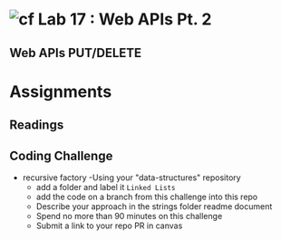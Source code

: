 # ![cf](http://i.imgur.com/7v5ASc8.png) Lab 17 : Web APIs Pt. 2

## Web APIs PUT/DELETE

# Assignments

## Readings

## Coding Challenge

- recursive factory
-Using your "data-structures" repository
  - add a folder and label it `Linked Lists`
  - add the code on a branch from this challenge into this repo
  - Describe your approach in the strings folder readme document
  - Spend no more than 90 minutes on this challenge
  - Submit a link to your repo PR in canvas